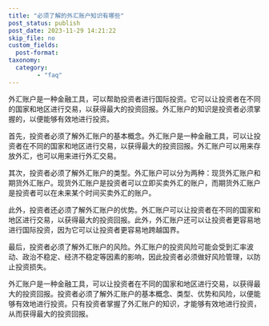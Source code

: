 ```yaml
---
title: "必须了解的外汇账户知识有哪些"
post_status: publish
post_date: 2023-11-29 14:21:22
skip_file: no
custom_fields: 
  post-format: 
taxonomy:
  category:
        - "faq"
---
```


外汇账户是一种金融工具，可以帮助投资者进行国际投资。它可以让投资者在不同的国家和地区进行交易，以获得最大的投资回报。外汇账户的知识是投资者必须掌握的，以便能够有效地进行投资。

首先，投资者必须了解外汇账户的基本概念。外汇账户是一种金融工具，可以让投资者在不同的国家和地区进行交易，以获得最大的投资回报。外汇账户可以用来存放外汇，也可以用来进行外汇交易。

其次，投资者必须了解外汇账户的类型。外汇账户可以分为两种：现货外汇账户和期货外汇账户。现货外汇账户是投资者可以立即买卖外汇的账户，而期货外汇账户是投资者可以在未来某个时间买卖外汇的账户。

此外，投资者还必须了解外汇账户的优势。外汇账户可以让投资者在不同的国家和地区进行交易，以获得最大的投资回报。此外，外汇账户还可以让投资者更容易地进行国际投资，因为它可以让投资者更容易地跨越国界。

最后，投资者必须了解外汇账户的风险。外汇账户的投资风险可能会受到汇率波动、政治不稳定、经济不稳定等因素的影响，因此投资者必须做好风险管理，以防止投资损失。

外汇账户是一种金融工具，可以让投资者在不同的国家和地区进行交易，以获得最大的投资回报。投资者必须了解外汇账户的基本概念、类型、优势和风险，以便能够有效地进行投资。只有投资者掌握了外汇账户的知识，才能够有效地进行投资，从而获得最大的投资回报。

